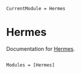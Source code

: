 ```@meta
CurrentModule = Hermes
```

# Hermes

Documentation for [Hermes](https://github.com/stefanbringuier/Hermes.jl).

```@index
```

```@autodocs
Modules = [Hermes]
```
